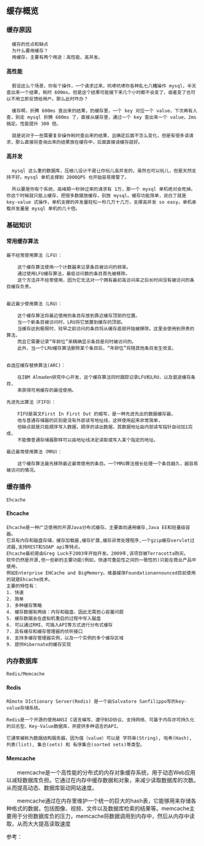 ## 缓存概览
### 缓存原因
      缓存的优点和缺点
      为什么要用缓存？
      用缓存，主要有两个用途：高性能、高并发。
      
#### 高性能
      假设这么个场景，你有个操作，一个请求过来，吭哧吭哧你各种乱七八糟操作 mysql，半天查出来一个结果，耗时 600ms。但是这个结果可能接下来几个小时都不会变了，或者变了也可以不用立即反馈给用户。那么此时咋办？
      
      缓存啊，折腾 600ms 查出来的结果，扔缓存里，一个 key 对应一个 value，下次再有人查，别走 mysql 折腾 600ms 了，直接从缓存里，通过一个 key 查出来一个 value，2ms 搞定。性能提升 300 倍。
      
      就是说对于一些需要复杂操作耗时查出来的结果，且确定后面不怎么变化，但是有很多读请求，那么直接将查询出来的结果放在缓存中，后面直接读缓存就好。
      
#### 高并发
      mysql 这么重的数据库，压根儿设计不是让你玩儿高并发的，虽然也可以玩儿，但是天然支持不好。mysql 单机支撑到 2000QPS 也开始容易报警了。
      
      所以要是你有个系统，高峰期一秒钟过来的请求有 1万，那一个 mysql 单机绝对会死掉。你这个时候就只能上缓存，把很多数据放缓存，别放 mysql。缓存功能简单，说白了就是 key-value 式操作，单机支撑的并发量轻松一秒几万十几万，支撑高并发 so easy。单机承载并发量是 mysql 单机的几十倍。
### 基础知识

#### 常用缓存算法
    最不经常使用算法（LFU）：
    
        这个缓存算法使用一个计数器来记录条目被访问的频率。
        通过使用LFU缓存算法，最低访问数的条目首先被移除。
        这个方法并不经常使用，因为它无法对一个拥有最初高访问率之后长时间没有被访问的条目缓存负责。
    
    
    最近最少使用算法（LRU）：
    
        这个缓存算法将最近使用的条目存放到靠近缓存顶部的位置。
        当一个新条目被访问时，LRU将它放置到缓存的顶部。
        当缓存达到极限时，较早之前访问的条目将从缓存底部开始被移除。这里会使用到昂贵的算法，
        而且它需要记录“年龄位”来精确显示条目是何时被访问的。
        此外，当一个LRU缓存算法删除某个条目后，“年龄位”将随其他条目发生改变。
    
    
    自适应缓存替换算法(ARC)：
    
        在IBM Almaden研究中心开发，这个缓存算法同时跟踪记录LFU和LRU，以及驱逐缓存条目，
        来获得可用缓存的最佳使用。
    
    先进先出算法（FIFO）：
    
        FIFO是英文First In First Out 的缩写，是一种先进先出的数据缓存器，
        他与普通存储器的区别是没有外部读写地址线，这样使用起来非常简单，
        但缺点就是只能顺序写入数据，顺序的读出数据，其数据地址由内部读写指针自动加1完成，
        不能像普通存储器那样可以由地址线决定读取或写入某个指定的地址。
    
    最近最常使用算法（MRU）：
    
        这个缓存算法最先移除最近最常使用的条目。一个MRU算法擅长处理一个条目越久，越容易被访问的情况。

### 缓存插件
    Ehcache
#### Ehcache
    Ehcache是一种广泛使用的开源Java分布式缓存。主要面向通用缓存,Java EE和轻量级容器。
    它具有内存和磁盘存储，缓存加载器,缓存扩展,缓存异常处理程序,一个gzip缓存servlet过滤器,支持REST和SOAP api等特点。
    Ehcache最初是由Greg Luck于2003年开始开发。2009年,该项目被Terracotta购买。
    软件仍然是开源,但一些新的主要功能(例如，快速可重启性之间的一致性的)只能在商业产品中使用，
    例如Enterprise EHCache and BigMemory。维基媒体Foundationannounced目前使用的就是Ehcache技术。
    主要的特性有：
    1. 快速
    2. 简单
    3. 多种缓存策略
    4. 缓存数据有两级：内存和磁盘，因此无需担心容量问题
    5. 缓存数据会在虚拟机重启的过程中写入磁盘
    6. 可以通过RMI、可插入API等方式进行分布式缓存
    7. 具有缓存和缓存管理器的侦听接口
    8. 支持多缓存管理器实例，以及一个实例的多个缓存区域
    9. 提供Hibernate的缓存实现

### 内存数据库
    Redis/Memcache
#### Redis
    REmote DIctionary Server(Redis) 是一个由Salvatore Sanfilippo写的key-value存储系统。
    
    Redis是一个开源的使用ANSI C语言编写、遵守BSD协议、支持网络、可基于内存亦可持久化的日志型、Key-Value数据库，并提供多种语言的API。
    
    它通常被称为数据结构服务器，因为值（value）可以是 字符串(String), 哈希(Hash), 列表(list), 集合(sets) 和 有序集合(sorted sets)等类型。

#### Memcache

　　memcache是一个高性能的分布式的内存对象缓存系统，用于动态Web应用以减轻数据库负担。它通过在内存中缓存数据和对象，来减少读取数据库的次数。从而提高动态、数据库驱动网站速度。

　　memcache通过在内存里维护一个统一的巨大的hash表，它能够用来存储各种格式的数据，包括图像、视频、文件以及数据库检索的结果等。memcache主要用于分担数据库负的压力，memcache将数据调用到内存中，然后从内存中读取，从而大大提高读取速度


参考：